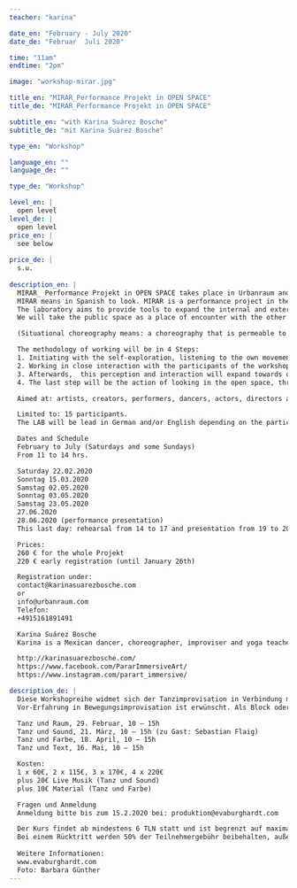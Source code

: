 ```yaml
---
teacher: "karina"

date_en: "February - July 2020"
date_de: "Februar  Juli 2020"

time: "11am"
endtime: "2pm" 

image: "workshop-mirar.jpg"

title_en: "MIRAR_Performance Projekt in OPEN SPACE"
title_de: "MIRAR_Performance Projekt in OPEN SPACE"

subtitle_en: "with Karina Suárez Bosche"
subtitle_de: "mit Karina Suárez Bosche"

type_en: "Workshop"

language_en: ""
language_de: ""

type_de: "Workshop"

level_en: |
  open level    
level_de: |
  open level  
price_en: |
  see below
  
price_de: |
  s.u.  
  
description_en: |
  MIRAR_ Performance Projekt in OPEN SPACE takes place in Urbanraum and in the square of Hermannplatz in Berlin.  
  MIRAR means in Spanish to look. MIRAR is a performance project in the form of a laboratory that reflects on the human condition of loneliness in contemporary society. Working in a dance studio and later in the public space, we will generate minimal performative actions that interfere in the personal space of the passerby.  
  The laboratory aims to provide tools to expand the internal and external perception (Socio-cultural-geographical-perception): What happens in my social/geographic context? Where and with whom I am? With whom do I co-exist?  
  We will take the public space as a place of encounter with the other and as a natural setting for performative actions. Working on improvisation and somatic principles (with somatic methods), a situational choreography will be developed to be presented at the end of the Workshop.  

  (Situational choreography means: a choreography that is permeable to a specific social context and reacts to a spontaneous public.)  

  The methodology of working will be in 4 Steps:  
  1. Initiating with the self-exploration, listening to the own movement, developing the own creativity.   
  2. Working in close interaction with the participants of the workshop: improvisation exercises with eyes contact and body-work to develop a group feeling.   
  3. Afterwards,  this perception and interaction will expand towards open and public space, inhabiting spaces as scenarios. We will construct images of the body in space, composing with the single body and its position in it.   
  4. The last step will be the action of looking in the open space, through the method of participating observation. We will observe, listen and write; echoing sensitive experiences into the body and then constructing performative actions that seek closeness with people.  

  Aimed at: artists, creators, performers, dancers, actors, directors and to all people with all kind of bodies with an interest in the performance and its expansion in the public space. No knowledge in performance or dance is needed.  

  Limited to: 15 participants.
  The LAB will be lead in German and/or English depending on the participators.  

  Dates and Schedule  
  February to July (Saturdays and some Sundays)  
  From 11 to 14 hrs.  

  Saturday 22.02.2020
  Sonntag 15.03.2020
  Samstag 02.05.2020
  Sonntag 03.05.2020
  Samstag 23.05.2020
  27.06.2020 
  28.06.2020 (performance presentation)
  This last day: rehearsal from 14 to 17 and presentation from 19 to 20hrs.  

  Prices:
  260 € for the whole Projekt  
  220 € early registration (until January 26th)  

  Registration under:  
  contact@karinasuarezbosche.com  
  or  
  info@urbanraum.com  
  Telefon:  
  +4915161891491  

  Karina Suárez Bosche  
  Karina is a Mexican dancer, choreographer, improviser and yoga teacher with German roots. She received a Master´s degree in Choreography at the Hochschulübergreifendes Zentrum Tanz Berlin (2014). 2015 co-founder (Andrea Krohn, Cheng Ting-Chen) and director of #PARARImmersiveArt touring in Taiwan, China, Norway, Mexico and Germany. She teaches worldwide Workshops like: MIRAR Laboratory, Presence and Improvisation through Somatic Principles and Creative Movement through Yoga. She works with dance and movement in a wieder spectrum than just professional dance, teaching and working with different bodies and experiences. Currently projects: "Cuerpo Minimo" solo performance and "Im Spiegel roter Fische" with the initiative #Tanzfähig.    

  http://karinasuarezbosche.com/  
  https://www.facebook.com/PararImmersiveArt/  
  https://www.instagram.com/parart_immersive/

description_de: |
  Diese Workshopreihe widmet sich der Tanzimprovisation in Verbindung mit anderen künstlerischen Ausdrucksformen aus Bildender Kunst, Musik und Literatur. Wie können sich diese verschiedenen Künste begegnen, ergänzen, herausfordern und neue Spielräume eröffnen?  
  Vor-Erfahrung in Bewegungsimprovisation ist erwünscht. Als Block oder einzeln buchbar.     

  Tanz und Raum, 29. Februar, 10 – 15h   
  Tanz und Sound, 21. März, 10 – 15h (zu Gast: Sebastian Flaig)  
  Tanz und Farbe, 18. April, 10 – 15h   
  Tanz und Text, 16. Mai, 10 – 15h   

  Kosten:   
  1 x 60€, 2 x 115€, 3 x 170€, 4 x 220€  
  plus 20€ Live Musik (Tanz und Sound)  
  plus 10€ Material (Tanz und Farbe)  

  Fragen und Anmeldung  
  Anmeldung bitte bis zum 15.2.2020 bei: produktion@evaburghardt.com 

  Der Kurs findet ab mindestens 6 TLN statt und ist begrenzt auf maximal 16 TLN. Die Anmeldung gilt als verbindlich bei Eingang der 1. Hälfte der Teilnehmergebühr, die 2. Hälfte ist vor Beginn des WS fällig. Bei Ausfall des WS wird der gesamte Betrag zurückerstattet.
  Bei einem Rücktritt werden 50% der Teilnehmergebühr beibehalten, außer es wird eine Ersatzperson gefunden. Für eventuelle Verletzungen haftet jede_r Teilnehmer_in selbst.  
  
  Weitere Informationen:  
  www.evaburghardt.com  
  Foto: Barbara Günther
---
```




